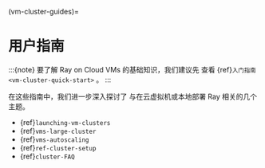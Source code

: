 (vm-cluster-guides)=

# 用户指南

:::{note}
要了解 Ray on Cloud VMs 的基础知识，我们建议先
查看 {ref}`入门指南 <vm-cluster-quick-start>` 。
:::

在这些指南中，我们进一步深入探讨了
与在云虚拟机或本地部署 Ray 相关的几个主题。
* {ref}`launching-vm-clusters`
* {ref}`vms-large-cluster`
* {ref}`vms-autoscaling`
* {ref}`ref-cluster-setup`
* {ref}`cluster-FAQ`
